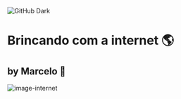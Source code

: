 ![GitHub Dark](https://github.com/github-dark.png#gh-light-mode-only)

<h1>Brincando com a internet 🌎</h1>
<h2>by Marcelo 🤠 </h2>

<img alt="image-internet" src="https://encrypted-tbn0.gstatic.com/images?q=tbn:ANd9GcQBog4Z2tK5HzhFf4sSajN7wwhfWwRayCe6xQ&usqp=CAU">


